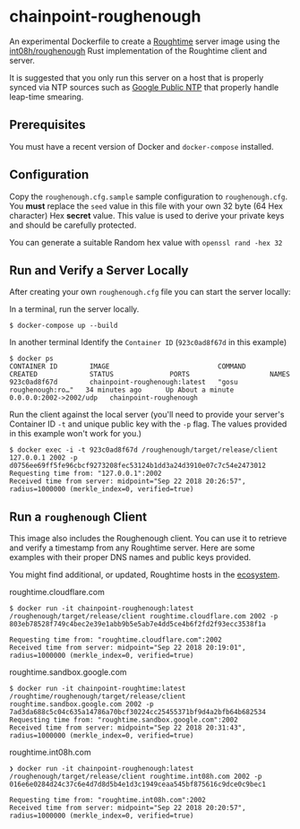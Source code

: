 # chainpoint-roughenough

An experimental Dockerfile to create a [Roughtime](https://roughtime.googlesource.com/roughtime) server image using the [int08h/roughenough](https://github.com/int08h/roughenough) Rust implementation of the Roughtime client and server.

It is suggested that you only run this server on a host that is properly synced via NTP sources such as [Google Public NTP](https://developers.google.com/time/) that properly handle leap-time smearing.

## Prerequisites

You must have a recent version of Docker and `docker-compose` installed.

## Configuration

Copy the `roughenough.cfg.sample` sample configuration to `roughenough.cfg`. You **must** replace the `seed` value in this file with your own 32 byte (64 Hex character) Hex **secret** value. This value is used to derive your private keys and should be carefully protected.

You can generate a suitable Random hex value with `openssl rand -hex 32`

## Run and Verify a Server Locally

After creating your own `roughenough.cfg` file you can start the server locally:

In a terminal, run the server locally.

```
$ docker-compose up --build
```

In another terminal Identify the `Container ID` (`923c0ad8f67d` in this example)

```
$ docker ps
CONTAINER ID        IMAGE                           COMMAND                  CREATED             STATUS              PORTS                    NAMES
923c0ad8f67d        chainpoint-roughenough:latest   "gosu roughenough:ro…"   34 minutes ago      Up About a minute   0.0.0.0:2002->2002/udp   chainpoint-roughenough
```

Run the client against the local server (you'll need to provide your server's Container ID `-t` and unique public key with the `-p` flag. The values provided in this example won't work for you.)

```
$ docker exec -i -t 923c0ad8f67d /roughenough/target/release/client 127.0.0.1 2002 -p d0756ee69ff5fe96cbcf9273208fec53124b1dd3a24d3910e07c7c54e2473012
Requesting time from: "127.0.0.1":2002
Received time from server: midpoint="Sep 22 2018 20:26:57", radius=1000000 (merkle_index=0, verified=true)
```

## Run a `roughenough` Client

This image also includes the Roughenough client. You can use it to retrieve and verify a timestamp from any Roughtime server. Here are some examples with their proper DNS names and public keys provided.

You might find additional, or updated, Roughtime hosts in the [ecosystem](https://github.com/cloudflare/roughtime/blob/master/ecosystem.config).

roughtime.cloudflare.com

```
$ docker run -it chainpoint-roughenough:latest /roughenough/target/release/client roughtime.cloudflare.com 2002 -p 803eb78528f749c4bec2e39e1abb9b5e5ab7e4dd5ce4b6f2fd2f93ecc3538f1a

Requesting time from: "roughtime.cloudflare.com":2002
Received time from server: midpoint="Sep 22 2018 20:19:01", radius=1000000 (merkle_index=0, verified=true)
```

roughtime.sandbox.google.com

```
$ docker run -it chainpoint-roughtime:latest /roughtime/roughenough/target/release/client roughtime.sandbox.google.com 2002 -p 7ad3da688c5c04c635a14786a70bcf30224cc25455371bf9d4a2bfb64b682534
Requesting time from: "roughtime.sandbox.google.com":2002
Received time from server: midpoint="Sep 22 2018 20:31:43", radius=1000000 (merkle_index=0, verified=true)
```

roughtime.int08h.com

```
❯ docker run -it chainpoint-roughenough:latest /roughenough/target/release/client roughtime.int08h.com 2002 -p 016e6e0284d24c37c6e4d7d8d5b4e1d3c1949ceaa545bf875616c9dce0c9bec1

Requesting time from: "roughtime.int08h.com":2002
Received time from server: midpoint="Sep 22 2018 20:20:57", radius=1000000 (merkle_index=0, verified=true)
```
